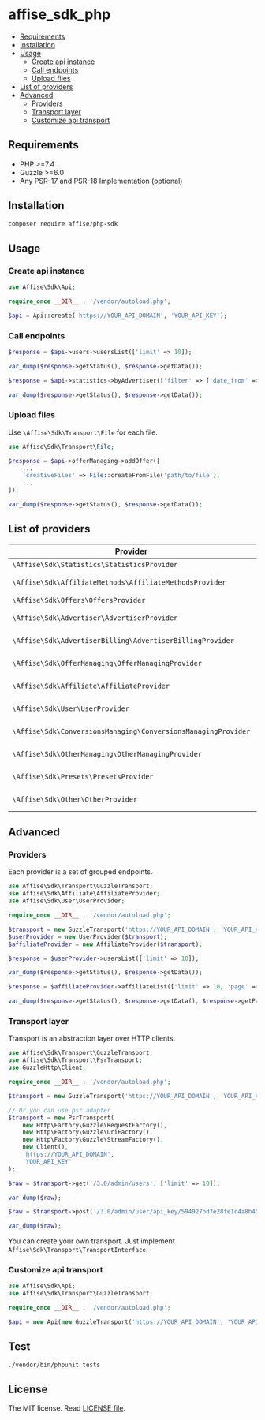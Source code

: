 # affise_sdk_php

- [Requirements](#requirements)
- [Installation](#installation)
- [Usage](#usage)
  * [Create api instance](#create-api-instance)
  * [Call endpoints](#call-endpoints)
  * [Upload files](#upload-files)
- [List of providers](#list-of-providers)
- [Advanced](#advanced)
    * [Providers](#providers)
    * [Transport layer](#transport-layer)
    * [Customize api transport](#customize-api-transport)

## Requirements

- PHP >=7.4
- Guzzle >=6.0
- Any PSR-17 and PSR-18 Implementation (optional)

## Installation

```bash
composer require affise/php-sdk
```

## Usage

### Create api instance

```php
use Affise\Sdk\Api;

require_once __DIR__ . '/vendor/autoload.php';

$api = Api::create('https://YOUR_API_DOMAIN', 'YOUR_API_KEY');
```

### Call endpoints

```php
$response = $api->users->usersList(['limit' => 10]);

var_dump($response->getStatus(), $response->getData());
```

```php
$response = $api->statistics->byAdvertiser(['filter' => ['date_from' => '2020-12-20', 'date_to' => '2020-12-31',]]);

var_dump($response->getStatus(), $response->getData());
```

### Upload files

Use ``\Affise\Sdk\Transport\File`` for each file.

```php
use Affise\Sdk\Transport\File;

$response = $api->offerManaging->addOffer([
    ...
    'creativeFiles' => File::createFromFile('path/to/file'),
    ...
]);

var_dump($response->getStatus(), $response->getData());
```

## List of providers

| Provider      | Api property | Link |
| ----------- | ----------- | ------- |
| ``\Affise\Sdk\Statistics\StatisticsProvider``     |    ``$api->statistics``    | https://api.affise.com/docs3.1/#statistics |
| ``\Affise\Sdk\AffiliateMethods\AffiliateMethodsProvider``     |    ``$api->affiliateMethods``    | https://api.affise.com/docs3.1/#affiliate-methods |
| ``\Affise\Sdk\Offers\OffersProvider``     |    ``$api->offers``    | https://api.affise.com/docs3.1/#offers |
| ``\Affise\Sdk\Advertiser\AdvertiserProvider``     |    ``$api->advertisers``    | https://api.affise.com/docs3.1/#advertiser-managing-admin-methods |
| ``\Affise\Sdk\AdvertiserBilling\AdvertiserBillingProvider``     |    ``$api->advertiserBilling``    | https://api.affise.com/docs3.1/#advertiser-billing-managing-admin-methods |
| ``\Affise\Sdk\OfferManaging\OfferManagingProvider``     |    ``$api->offerManaging``    | https://api.affise.com/docs3.1/#offer-managing-admin-methods |
| ``\Affise\Sdk\Affiliate\AffiliateProvider``     |    ``$api->affiliates``    | https://api.affise.com/docs3.1/#affiliate-managing-admin-methods |
| ``\Affise\Sdk\User\UserProvider``     |    ``$api->users``    | https://api.affise.com/docs3.1/#user-managing-admin-methods |
| ``\Affise\Sdk\ConversionsManaging\ConversionsManagingProvider``     |    ``$api->conversions``    | https://api.affise.com/docs3.1/#conversions-managing |
| ``\Affise\Sdk\OtherManaging\OtherManagingProvider``     |    ``$api->otherManaging``    | https://api.affise.com/docs3.1/#other-managing-admin-methods |
| ``\Affise\Sdk\Presets\PresetsProvider``     |    ``$api->presets``    | https://api.affise.com/docs3.1/#presets-admin-methods |
| ``\Affise\Sdk\Other\OtherProvider``     |    ``$api->other``    | https://api.affise.com/docs3.1/#other-managing |

## Advanced

### Providers

Each provider is a set of grouped endpoints.

```php
use Affise\Sdk\Transport\GuzzleTransport;
use Affise\Sdk\Affiliate\AffiliateProvider;
use Affise\Sdk\User\UserProvider;

require_once __DIR__ . '/vendor/autoload.php';

$transport = new GuzzleTransport('https://YOUR_API_DOMAIN', 'YOUR_API_KEY');
$userProvider = new UserProvider($transport);
$affiliateProvider = new AffiliateProvider($transport);

$response = $userProvider->usersList(['limit' => 10]);

var_dump($response->getStatus(), $response->getData());

$response = $affiliateProvider->affiliateList(['limit' => 10, 'page' => 5]);

var_dump($response->getStatus(), $response->getData(), $response->getPagination()->getPage());
```

### Transport layer

Transport is an abstraction layer over HTTP clients.

```php
use Affise\Sdk\Transport\GuzzleTransport;
use Affise\Sdk\Transport\PsrTransport;
use GuzzleHttp\Client;

require_once __DIR__ . '/vendor/autoload.php';

$transport = new GuzzleTransport('https://YOUR_API_DOMAIN', 'YOUR_API_KEY');

// Or you can use psr adapter
$transport = new PsrTransport(
    new Http\Factory\Guzzle\RequestFactory(),
    new Http\Factory\Guzzle\UriFactory(),
    new Http\Factory\Guzzle\StreamFactory(),
    new Client(),
    'https://YOUR_API_DOMAIN',
    'YOUR_API_KEY'
);

$raw = $transport->get('/3.0/admin/users', ['limit' => 10]);

var_dump($raw);

$raw = $transport->post('/3.0/admin/user/api_key/594927bd7e28fe1c4a8b4568');

var_dump($raw);
```

You can create your own transport. Just implement ``Affise\Sdk\Transport\TransportInterface``.

### Customize api transport

```php
use Affise\Sdk\Api;
use Affise\Sdk\Transport\GuzzleTransport;

require_once __DIR__ . '/vendor/autoload.php';

$api = new Api(new GuzzleTransport('https://YOUR_API_DOMAIN', 'YOUR_API_KEY'));
```

## Test

```bash
./vendor/bin/phpunit tests
```

## License

The MIT license. Read [LICENSE file](https://github.com/affise/php-sdk/blob/master/LICENSE).
